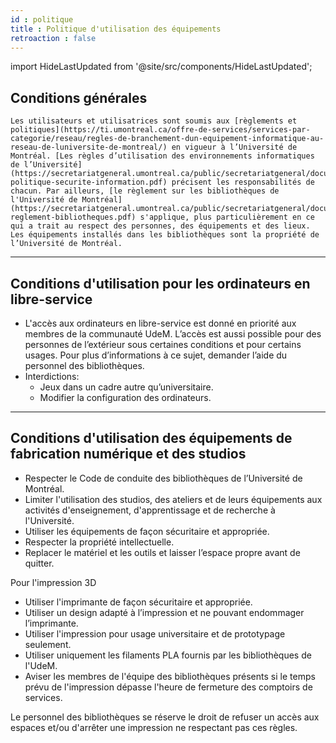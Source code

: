 ```yaml
---
id : politique
title : Politique d'utilisation des équipements
retroaction : false
---
```

import HideLastUpdated from '@site/src/components/HideLastUpdated';

<HideLastUpdated/>

## Conditions générales

    Les utilisateurs et utilisatrices sont soumis aux [règlements et politiques](https://ti.umontreal.ca/offre-de-services/services-par-categorie/reseau/regles-de-branchement-dun-equipement-informatique-au-reseau-de-luniversite-de-montreal/) en vigueur à l’Université de Montréal. [Les règles d’utilisation des environnements informatiques de l’Université](https://secretariatgeneral.umontreal.ca/public/secretariatgeneral/documents/doc_officiels/reglements/administration/ges40_28-politique-securite-information.pdf) précisent les responsabilités de chacun. Par ailleurs, [le règlement sur les bibliothèques de l'Université de Montréal](https://secretariatgeneral.umontreal.ca/public/secretariatgeneral/documents/doc_officiels/reglements/administration/ges40_19-reglement-bibliotheques.pdf) s'applique, plus particulièrement en ce qui a trait au respect des personnes, des équipements et des lieux.
    Les équipements installés dans les bibliothèques sont la propriété de l’Université de Montréal.

---

## Conditions d'utilisation pour les ordinateurs en libre-service

- L'accès aux ordinateurs en libre-service est donné en priorité aux membres de la communauté UdeM. L’accès est aussi possible pour des personnes de l’extérieur sous certaines conditions et pour certains usages. Pour plus d’informations à ce sujet, demander l’aide du personnel des bibliothèques.
- Interdictions:
  - Jeux dans un cadre autre qu’universitaire.
  - Modifier la configuration des ordinateurs.

---

## Conditions d'utilisation des équipements de fabrication numérique et des studios

- Respecter le Code de conduite des bibliothèques de l’Université de Montréal.
- Limiter l'utilisation des studios, des ateliers et de leurs équipements aux activités d'enseignement, d'apprentissage et de recherche à l'Université.
- Utiliser les équipements de façon sécuritaire et appropriée.
- Respecter la propriété intellectuelle.
- Replacer le matériel et les outils et laisser l’espace propre avant de quitter.

Pour l'impression 3D

- Utiliser l'imprimante de façon sécuritaire et appropriée.
- Utiliser un design adapté à l’impression et ne pouvant endommager l’imprimante.
- Utiliser l'impression pour usage universitaire et de prototypage seulement.
- Utiliser uniquement les filaments PLA fournis par les bibliothèques de l'UdeM.
- Aviser les membres de l'équipe des bibliothèques présents si le temps prévu de l'impression dépasse l'heure de fermeture des comptoirs de services.

Le personnel des bibliothèques se réserve le droit de refuser un accès aux espaces et/ou d'arrêter une impression ne respectant pas ces règles.
